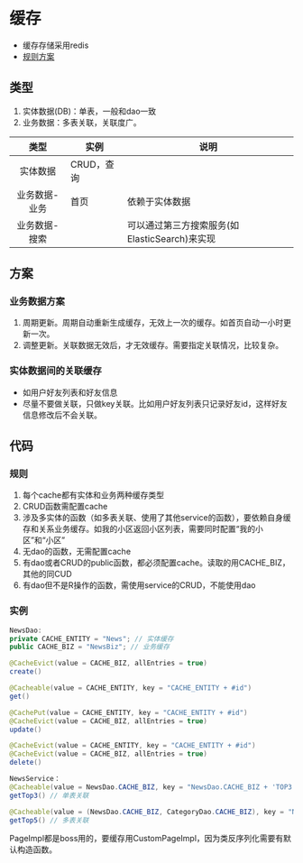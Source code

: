 # 缓存

* 缓存存储采用redis
* [规则方案](../cache.html#cache)

## 类型
1. 实体数据(DB)：单表，一般和dao一致
1. 业务数据：多表关联，关联度广。

| 类型 | 实例 | 说明 |
| :----: | ---- | ---- |
| 实体数据 | CRUD，查询 |  |
| 业务数据-业务 | 首页 | 依赖于实体数据 |
| 业务数据-搜索 |  | 可以通过第三方搜索服务(如ElasticSearch)来实现 |

## 方案
### 业务数据方案
1. 周期更新。周期自动重新生成缓存，无效上一次的缓存。如首页自动一小时更新一次。
1. 调整更新。关联数据无效后，才无效缓存。需要指定关联情况，比较复杂。

### 实体数据间的关联缓存
* 如用户好友列表和好友信息
* 尽量不要做关联，只做key关联。比如用户好友列表只记录好友id，这样好友信息修改后不会关联。

## 代码
### 规则
1. 每个cache都有实体和业务两种缓存类型
1. CRUD函数需配置cache
1. 涉及多实体的函数（如多表关联、使用了其他service的函数），要依赖自身缓存和关系业务缓存。如我的小区返回小区列表，需要同时配置“我的小区”和“小区”
1. 无dao的函数，无需配置cache
1. 有dao或者CRUD的public函数，都必须配置cache。读取的用CACHE_BIZ，其他的同CUD
1. 有dao但不是R操作的函数，需使用service的CRUD，不能使用dao

### 实例
```Java
NewsDao:
private CACHE_ENTITY = "News"; // 实体缓存
public CACHE_BIZ = "NewsBiz"; // 业务缓存

@CacheEvict(value = CACHE_BIZ, allEntries = true)
create()

@Cacheable(value = CACHE_ENTITY, key = "CACHE_ENTITY + #id")
get()

@CachePut(value = CACHE_ENTITY, key = "CACHE_ENTITY + #id")
@CacheEvict(value = CACHE_BIZ, allEntries = true)
update()

@CacheEvict(value = CACHE_ENTITY, key = "CACHE_ENTITY + #id")
@CacheEvict(value = CACHE_BIZ, allEntries = true)
delete()

NewsService：
@Cacheable(value = NewsDao.CACHE_BIZ, key = "NewsDao.CACHE_BIZ + 'TOP3' + #p1 + #p2")
getTop3() // 单表关联

@Cacheable(value = (NewsDao.CACHE_BIZ, CategoryDao.CACHE_BIZ), key = "NewsDao.CACHE_BIZ + 'TOP5' + #p1 + #p2")
getTop5() // 多表关联
```

PageImpl都是boss用的，要缓存用CustomPageImpl，因为类反序列化需要有默认构造函数。
